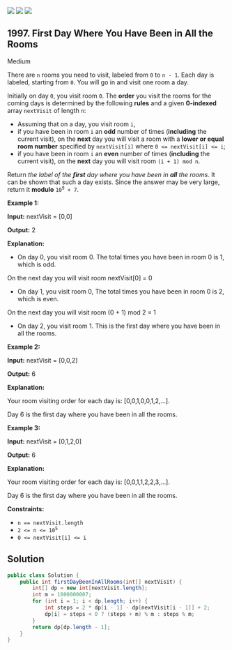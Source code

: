 [![](https://img.shields.io/github/stars/javadev/LeetCode-in-Java?label=Stars&style=flat-square)](https://github.com/javadev/LeetCode-in-Java)
[![](https://img.shields.io/github/forks/javadev/LeetCode-in-Java?label=Fork%20me%20on%20GitHub%20&style=flat-square)](https://github.com/javadev/LeetCode-in-Java/fork)
[![](https://img.shields.io/badge/-LeetCode%20in%20Kotlin-blue?style=flat-square)](https://github.com/javadev/LeetCode-in-Kotlin)

## 1997\. First Day Where You Have Been in All the Rooms

Medium

There are `n` rooms you need to visit, labeled from `0` to `n - 1`. Each day is labeled, starting from `0`. You will go in and visit one room a day.

Initially on day `0`, you visit room `0`. The **order** you visit the rooms for the coming days is determined by the following **rules** and a given **0-indexed** array `nextVisit` of length `n`:

*   Assuming that on a day, you visit room `i`,
*   if you have been in room `i` an **odd** number of times (**including** the current visit), on the **next** day you will visit a room with a **lower or equal room number** specified by `nextVisit[i]` where `0 <= nextVisit[i] <= i`;
*   if you have been in room `i` an **even** number of times (**including** the current visit), on the **next** day you will visit room `(i + 1) mod n`.

Return _the label of the **first** day where you have been in **all** the rooms_. It can be shown that such a day exists. Since the answer may be very large, return it **modulo** <code>10<sup>9</sup> + 7</code>.

**Example 1:**

**Input:** nextVisit = [0,0]

**Output:** 2

**Explanation:**

- On day 0, you visit room 0. The total times you have been in room 0 is 1, which is odd.

On the next day you will visit room nextVisit[0] = 0

- On day 1, you visit room 0, The total times you have been in room 0 is 2, which is even.

On the next day you will visit room (0 + 1) mod 2 = 1

- On day 2, you visit room 1. This is the first day where you have been in all the rooms. 

**Example 2:**

**Input:** nextVisit = [0,0,2]

**Output:** 6

**Explanation:**

Your room visiting order for each day is: [0,0,1,0,0,1,2,...].

Day 6 is the first day where you have been in all the rooms. 

**Example 3:**

**Input:** nextVisit = [0,1,2,0]

**Output:** 6

**Explanation:**

Your room visiting order for each day is: [0,0,1,1,2,2,3,...].

Day 6 is the first day where you have been in all the rooms. 

**Constraints:**

*   `n == nextVisit.length`
*   <code>2 <= n <= 10<sup>5</sup></code>
*   `0 <= nextVisit[i] <= i`

## Solution

```java
public class Solution {
    public int firstDayBeenInAllRooms(int[] nextVisit) {
        int[] dp = new int[nextVisit.length];
        int m = 1000000007;
        for (int i = 1; i < dp.length; i++) {
            int steps = 2 * dp[i - 1] - dp[nextVisit[i - 1]] + 2;
            dp[i] = steps < 0 ? (steps + m) % m : steps % m;
        }
        return dp[dp.length - 1];
    }
}
```